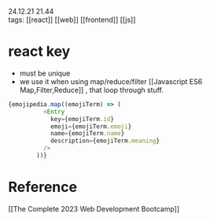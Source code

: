 24.12.21  21.44  
tags: [[react]] [[web]] [[frontend]] [[js]]


# react key
- must be unique
- we use it when using map/reduce/filter [[Javascript ES6 Map,Filter,Reduce]] , that loop through stuff.
```js
{emojipedia.map((emojiTerm) => (
          <Entry
            key={emojiTerm.id}
            emoji={emojiTerm.emoji}
            name={emojiTerm.name}
            description={emojiTerm.meaning}
          />
        ))}
```



# Reference
[[The Complete 2023 Web Development Bootcamp]]
